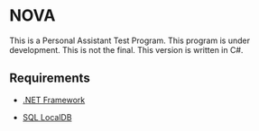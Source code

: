 # NOVA
 This is a Personal Assistant Test Program. This program is under development. This is not the final. This version is written in C#.

## Requirements
* [.NET Framework](https://dotnet.microsoft.com/en-us/download/dotnet-framework/thank-you/net48-offline-installer)

* [SQL LocalDB](https://download.microsoft.com/download/7/c/1/7c14e92e-bdcb-4f89-b7cf-93543e7112d1/SqlLocalDB.msi)
